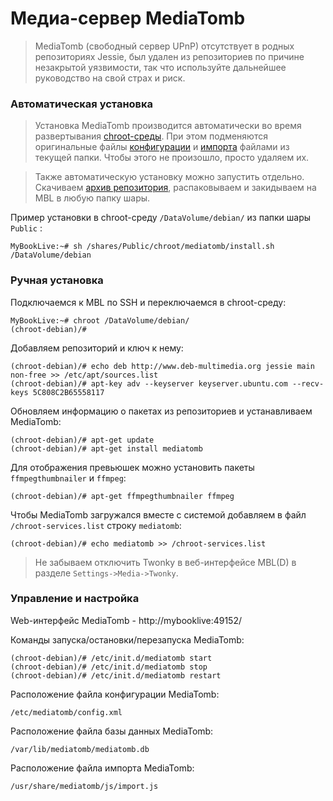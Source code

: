 # Медиа-сервер MediaTomb

> MediaTomb (свободный сервер UPnP) отсутствует в родных репозиториях Jessie, был удален из репозиториев по причине незакрытой уязвимости, так что используйте дальнейшее руководство на свой страх и риск.

### Автоматическая установка

> Установка MediaTomb производится автоматически во время развертывания [chroot-среды](../). При этом подменяются оригинальные файлы [конфигурации](config.xml) и [импорта](import_simple.js) файлами из текущей папки. Чтобы этого не произошло, просто удаляем их.

> Также автоматическую установку можно запустить отдельно. Скачиваем [архив репозитория](https://github.com/FLANKERSPb/MyBookLive/archive/master.zip), распаковываем и закидываем на MBL в любую папку шары. 

Пример установки в chroot-среду `/DataVolume/debian/` из папки шары `Public` :

    MyBookLive:~# sh /shares/Public/chroot/mediatomb/install.sh /DataVolume/debian

### Ручная установка

Подключаемся к MBL по SSH и переключаемся в chroot-среду:

    MyBookLive:~# chroot /DataVolume/debian/
    (chroot-debian)/#

Добавляем репозиторий и ключ к нему:

    (chroot-debian)/# echo deb http://www.deb-multimedia.org jessie main non-free >> /etc/apt/sources.list
    (chroot-debian)/# apt-key adv --keyserver keyserver.ubuntu.com --recv-keys 5C808C2B65558117

Обновляем информацию о пакетах из репозиториев и устанавливаем MediaTomb:

    (chroot-debian)/# apt-get update
    (chroot-debian)/# apt-get install mediatomb

Для отображения превьюшек можно установить пакеты `ffmpegthumbnailer` и `ffmpeg`:

    (chroot-debian)/# apt-get ffmpegthumbnailer ffmpeg

Чтобы MediaTomb загружался вместе с системой добавляем в файл `/chroot-services.list` строку `mediatomb`:

    (chroot-debian)/# echo mediatomb >> /chroot-services.list

> Не забываем отключить Twonky в веб-интерфейсе MBL(D) в разделе `Settings->Media->Twonky`.

### Управление и настройка

Web-интерфейс MediaTomb - http://mybooklive:49152/

Команды запуска/остановки/перезапуска MediaTomb:

    (chroot-debian)/# /etc/init.d/mediatomb start
    (chroot-debian)/# /etc/init.d/mediatomb stop
    (chroot-debian)/# /etc/init.d/mediatomb restart


Расположение файла конфигурации MediaTomb:

    /etc/mediatomb/config.xml

Расположение файла базы данных MediaTomb:
    
    /var/lib/mediatomb/mediatomb.db

Расположение файла импорта MediaTomb:

    /usr/share/mediatomb/js/import.js
